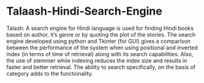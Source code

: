 # Talaash-Hindi-Search-Engine
Talash: A search engine for Hindi language is used for finding Hindi books based on author, it’s genre or by quoting the plot of the stories. The search engine developed using python and Tkinter (for GUI) gives a comparison between the performance of the system when using positional and  inverted index (in terms of time of retrieval) along with its search  capabilities. Also, the use of stemmer while indexing reduces the  index size and results in faster and better retrieval. The ability to  search specifically, on the basis of category adds to the functionality. 
